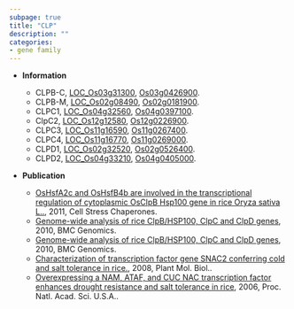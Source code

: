 ```yaml
---
subpage: true
title: "CLP"
description: ""
categories:
- gene family
---
```


* **Information**  
    + CLPB-C, [LOC_Os03g31300](http://rice.plantbiology.msu.edu/cgi-bin/ORF_infopage.cgi?orf=LOC_Os03g31300), [Os03g0426900](http://rapdb.dna.affrc.go.jp/viewer/gbrowse_details/irgsp1?name=Os03g0426900).
    + CLPB-M, [LOC_Os02g08490](http://rice.plantbiology.msu.edu/cgi-bin/ORF_infopage.cgi?orf=LOC_Os02g08490), [Os02g0181900](http://rapdb.dna.affrc.go.jp/viewer/gbrowse_details/irgsp1?name=Os02g0181900).
    + CLPC1, [LOC_Os04g32560](http://rice.plantbiology.msu.edu/cgi-bin/ORF_infopage.cgi?orf=LOC_Os04g32560), [Os04g0397100](http://rapdb.dna.affrc.go.jp/viewer/gbrowse_details/irgsp1?name=Os04g0397100).
    + ClpC2, [LOC_Os12g12580](http://rice.plantbiology.msu.edu/cgi-bin/ORF_infopage.cgi?orf=LOC_Os12g12580), [Os12g0226900](http://rapdb.dna.affrc.go.jp/viewer/gbrowse_details/irgsp1?name=Os12g0226900).
    + CLPC3, [LOC_Os11g16590](http://rice.plantbiology.msu.edu/cgi-bin/ORF_infopage.cgi?orf=LOC_Os11g16590), [Os11g0267400](http://rapdb.dna.affrc.go.jp/viewer/gbrowse_details/irgsp1?name=Os11g0267400).
    + CLPC4, [LOC_Os11g16770](http://rice.plantbiology.msu.edu/cgi-bin/ORF_infopage.cgi?orf=LOC_Os11g16770), [Os11g0269000](http://rapdb.dna.affrc.go.jp/viewer/gbrowse_details/irgsp1?name=Os11g0269000).
    + CLPD1, [LOC_Os02g32520](http://rice.plantbiology.msu.edu/cgi-bin/ORF_infopage.cgi?orf=LOC_Os02g32520), [Os02g0526400](http://rapdb.dna.affrc.go.jp/viewer/gbrowse_details/irgsp1?name=Os02g0526400).
    + CLPD2, [LOC_Os04g33210](http://rice.plantbiology.msu.edu/cgi-bin/ORF_infopage.cgi?orf=LOC_Os04g33210), [Os04g0405000](http://rapdb.dna.affrc.go.jp/viewer/gbrowse_details/irgsp1?name=Os04g0405000).

* **Publication**  
    + [OsHsfA2c and OsHsfB4b are involved in the transcriptional regulation of cytoplasmic OsClpB Hsp100 gene in rice Oryza sativa L..](http://www.ncbi.nlm.nih.gov/pubmed?term=OsHsfA2c+and+OsHsfB4b+are+involved+in+the+transcriptional+regulation+of+cytoplasmic+OsClpB+Hsp100+gene+in+rice+Oryza+sativa+L..%5BTitle%5D), 2011, Cell Stress Chaperones.
    + [Genome-wide analysis of rice ClpB/HSP100, ClpC and ClpD genes](http://www.ncbi.nlm.nih.gov/pubmed?term=Genome-wide+analysis+of+rice+ClpB/HSP100,+ClpC+and+ClpD+genes%5BTitle%5D), 2010, BMC Genomics.
    + [Genome-wide analysis of rice ClpB/HSP100, ClpC and ClpD genes](http://www.ncbi.nlm.nih.gov/pubmed?term=Genome-wide+analysis+of+rice+ClpB/HSP100,+ClpC+and+ClpD+genes%5BTitle%5D), 2010, BMC Genomics.
    + [Characterization of transcription factor gene SNAC2 conferring cold and salt tolerance in rice.](http://www.ncbi.nlm.nih.gov/pubmed?term=Characterization+of+transcription+factor+gene+SNAC2+conferring+cold+and+salt+tolerance+in+rice.%5BTitle%5D), 2008, Plant Mol. Biol..
    + [Overexpressing a NAM, ATAF, and CUC NAC transcription factor enhances drought resistance and salt tolerance in rice](http://www.ncbi.nlm.nih.gov/pubmed?term=Overexpressing+a+NAM,+ATAF,+and+CUC+NAC+transcription+factor+enhances+drought+resistance+and+salt+tolerance+in+rice%5BTitle%5D), 2006, Proc. Natl. Acad. Sci. U.S.A..


